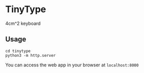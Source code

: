 # TinyType

4cm^2 keyboard

## Usage
```
cd tinytype
python3 -m http.server
```

You can access the web app in your browser at ```localhost:8000```
